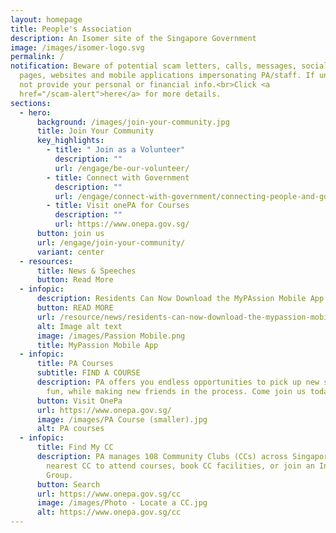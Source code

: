 ```yaml
---
layout: homepage
title: People's Association
description: An Isomer site of the Singapore Government
image: /images/isomer-logo.svg
permalink: /
notification: Beware of potential scam letters, calls, messages, social media
  pages, websites and mobile applications impersonating PA/staff. If unsure, do
  not provide your personal or financial info.<br>Click <a
  href="/scam-alert">here</a> for more details.
sections:
  - hero:
      background: /images/join-your-community.jpg
      title: Join Your Community
      key_highlights:
        - title: " Join as a Volunteer"
          description: ""
          url: /engage/be-our-volunteer/
        - title: Connect with Government
          description: ""
          url: /engage/connect-with-government/connecting-people-and-government/
        - title: Visit onePA for Courses
          description: ""
          url: https://www.onepa.gov.sg/
      button: join us
      url: /engage/join-your-community/
      variant: center
  - resources:
      title: News & Speeches
      button: Read More
  - infopic:
      description: Residents Can Now Download the MyPAssion Mobile App on Their Phones
      button: READ MORE
      url: /resource/news/residents-can-now-download-the-mypassion-mobile-app-on-their-phones/
      alt: Image alt text
      image: /images/Passion Mobile.png
      title: MyPassion Mobile App
  - infopic:
      title: PA Courses
      subtitle: FIND A COURSE
      description: PA offers you endless opportunities to pick up new skills, have
        fun, while making new friends in the process. Come join us today!
      button: Visit OnePa
      url: https://www.onepa.gov.sg/
      image: /images/PA Course (smaller).jpg
      alt: PA courses
  - infopic:
      title: Find My CC
      description: PA manages 108 Community Clubs (CCs) across Singapore. Visit your
        nearest CC to attend courses, book CC facilities, or join an Interest
        Group.
      button: Search
      url: https://www.onepa.gov.sg/cc
      image: /images/Photo - Locate a CC.jpg
      alt: https://www.onepa.gov.sg/cc
---
```

